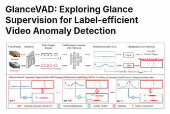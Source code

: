 # GlanceVAD: Exploring Glance Supervision for Label-efficient Video Anomaly Detection

<p align="center">
<img src="assets/GlanceVAD.png" >
  </p>
